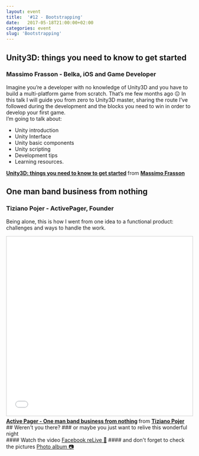 ```yaml
---
layout: event
title:  '#12 - Bootstrapping'
date:   2017-05-18T21:00:00+02:00
categories: event
slug: 'Bootstrapping'
---
```


## Unity3D: things you need to know to get started
### Massimo Frasson - Belka, iOS and Game Developer

Imagine you’re a developer with no knowledge of Unity3D and you have to build a multi-platform game from scratch. That’s me few months ago 😐
In this talk I will guide you from zero to Unity3D master, sharing the route I’ve followed during the development and the blocks you need to win in order to develop your first game.  
I’m going to talk about:
* Unity introduction
* Unity Interface
* Unity basic components
* Unity scripting
* Development tips
* Learning resources.  


<script async class="speakerdeck-embed" data-id="bcaafd1f274041539e7d5dc8e5df11f2" data-ratio="1.33333333333333" src="//speakerdeck.com/assets/embed.js"></script>
<div style="margin-bottom:5px">
<strong>
<a href="//speakerdeck.com/maxfrax/droidcon-italy-2017-unity-3d-getting-started" title="Unity3D: things you need to know to get started" target="_blank">Unity3D: things you need to know to get started</a>
</strong> from <strong><a target="_blank" href="//www.linkedin.com/in/massimofrasson/">Massimo Frasson</a></strong>
</div>

## One man band business from nothing
### Tiziano Pojer - ActivePager, Founder

Being alone, this is how I went from one idea to a functional product: challenges and ways to handle the work.
<iframe src="//www.slideshare.net/slideshow/embed_code/key/2xCkUZ4zXFW7Hn" width="595" height="485" frameborder="0" marginwidth="0" marginheight="0" scrolling="no" style="border:1px solid #CCC; border-width:1px; margin-bottom:5px; max-width: 100%;" allowfullscreen> </iframe>
<strong> <a href="//www.slideshare.net/speckandtech/active-pager-one-man-band-business-from-nothing" title="Active Pager - One man band business from nothing" target="_blank">Active Pager - One man band business from nothing</a> </strong> from <strong><a target="_blank" href="//www.linkedin.com/in/tiziano-pojer-83313869/">Tiziano Pojer</a></strong>
## Weren't you there?
### or maybe you just want to relive this wonderful night
<section class="fb-links">
#### Watch the video
<a id="fb_photo_album" class="btn-facebook" target="_blank" href="https://www.facebook.com/speckandtech/videos/679132295618062/">Facebook reLive 📼</a>
#### and don't forget to check the pictures
<a id="fb_photo_album" class="btn-facebook" target="_blank" href="https://www.facebook.com/media/set/?set=a.681850812012877.1073741841.476076519256975&type=1&l=8c40da6b10">Photo album &#128247;</a>
</section>
